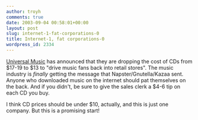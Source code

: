 ```yaml
---
author: troyh
comments: true
date: 2003-09-04 00:58:01+00:00
layout: post
slug: internet-1-fat-corporations-0
title: Internet-1, fat corporations-0
wordpress_id: 2334
---
```


[Universal Music](http://rss.com.com/2100-1027_3-5071138.html?part=rss&tag=feed&subj=news) has announced that they are dropping the cost of CDs from $17-19 to $13 to "drive music fans back into retail stores". The music industry is _finally_ getting the message that Napster/Gnutella/Kazaa sent. Anyone who downloaded music on the internet should pat themselves on the back. And if you didn't, be sure to give the sales clerk a $4-6 tip on each CD you buy.

I think CD prices should be under $10, actually, and this is just one company. But this is a promising start!
